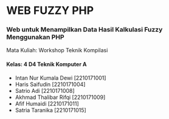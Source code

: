 # WEB FUZZY PHP

### Web untuk Menampilkan Data Hasil Kalkulasi Fuzzy Menggunakan PHP

Mata Kuliah: Workshop Teknik Kompilasi

#### Kelas: 4 D4 Teknik Komputer A
- Intan Nur Kumala Dewi \[2210171001\]
- Haris Saifudin \[2210171004\]
- Satrio Adi \[2210171008\]
- Akhmad Thalibar Rifqi \[2210171009\]
- Afif Humaidi \[2210171011\]
- Satria Taranika \[2210171015\]
